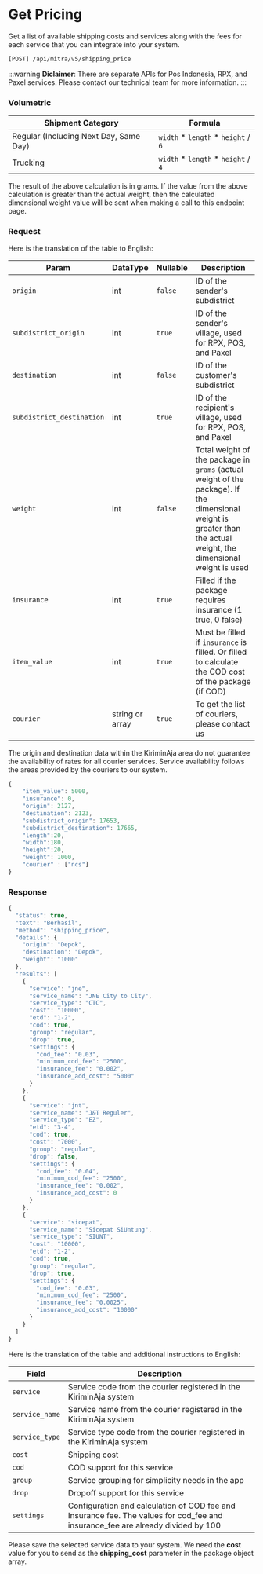 # Get Pricing
Get a list of available shipping costs and services along with the fees for each service that you can integrate into your system.

```bash
[POST] /api/mitra/v5/shipping_price
```

:::warning
**Diclaimer**: There are separate APIs for Pos Indonesia, RPX, and Paxel services. Please contact our technical team for more information.
:::

### Volumetric 

| Shipment Category                      | Formula                                     |
|----------------------------------------|---------------------------------------------|
| Regular (Including Next Day, Same Day) | ``width`` * ``length`` * ``height`` / ``6`` |
| Trucking                               | ``width`` * ``length`` * ``height`` / ``4`` |

The result of the above calculation is in grams. If the value from the above calculation is greater than the actual weight, then the calculated dimensional weight value will be sent when making a call to this endpoint page.

### Request

Here is the translation of the table to English:

| Param                       | DataType        | Nullable  | Description                                                                                                                                                          |
|-----------------------------|-----------------|-----------|----------------------------------------------------------------------------------------------------------------------------------------------------------------------|
| ``origin``                  | int             | ``false`` | ID of the sender's subdistrict                                                                                                                                       |
| ``subdistrict_origin``      | int             | ``true``  | ID of the sender's village, used for RPX, POS, and Paxel                                                                                                             |
| ``destination``             | int             | ``false`` | ID of the customer's subdistrict                                                                                                                                     |
| ``subdistrict_destination`` | int             | ``true``  | ID of the recipient's village, used for RPX, POS, and Paxel                                                                                                          |
| ``weight``                  | int             | ``false`` | Total weight of the package in ``grams`` (actual weight of the package). If the dimensional weight is greater than the actual weight, the dimensional weight is used |
| ``insurance``               | int             | ``true``  | Filled if the package requires insurance (1 true, 0 false)                                                                                                           |
| ``item_value``              | int             | ``true``  | Must be filled if ``insurance`` is filled. Or filled to calculate the COD cost of the package (if COD)                                                               |
| ``courier``                 | string or array | ``true``  | To get the list of couriers, please contact us                                                                                                                       |

The origin and destination data within the KiriminAja area do not guarantee the availability of rates for all courier services. Service availability follows the areas provided by the couriers to our system.

```js
{
    "item_value": 5000,
    "insurance": 0,
    "origin": 2127,
    "destination": 2123,
    "subdistrict_origin": 17653,
    "subdistrict_destination": 17665,
    "length":20,
    "width":180,
    "height":20,
    "weight": 1000,
    "courier" : ["ncs"]
}
```

### Response

```js
{
  "status": true,
  "text": "Berhasil",
  "method": "shipping_price",
  "details": {
    "origin": "Depok",
    "destination": "Depok",
    "weight": "1000"
  },
  "results": [
    {
      "service": "jne",
      "service_name": "JNE City to City",
      "service_type": "CTC",
      "cost": "10000",
      "etd": "1-2",
      "cod": true,
      "group": "regular",
      "drop": true,
      "settings": {
        "cod_fee": "0.03",
        "minimum_cod_fee": "2500",
        "insurance_fee": "0.002",
        "insurance_add_cost": "5000"
      }
    },
    {
      "service": "jnt",
      "service_name": "J&T Reguler",
      "service_type": "EZ",
      "etd": "3-4",
      "cod": true,
      "cost": "7000",
      "group": "regular",
      "drop": false,
      "settings": {
        "cod_fee": "0.04",
        "minimum_cod_fee": "2500",
        "insurance_fee": "0.002",
        "insurance_add_cost": 0
      }
    },
    {
      "service": "sicepat",
      "service_name": "Sicepat SiUntung",
      "service_type": "SIUNT",
      "cost": "10000",
      "etd": "1-2",
      "cod": true,
      "group": "regular",
      "drop": true,
      "settings": {
        "cod_fee": "0.03",
        "minimum_cod_fee": "2500",
        "insurance_fee": "0.0025",
        "insurance_add_cost": "10000"
      }
    }
  ]
}
```

Here is the translation of the table and additional instructions to English:

| Field            | Description                                                                                                                     |
|------------------|---------------------------------------------------------------------------------------------------------------------------------|
| ``service``      | Service code from the courier registered in the KiriminAja system                                                               |
| ``service_name`` | Service name from the courier registered in the KiriminAja system                                                               |
| ``service_type`` | Service type code from the courier registered in the KiriminAja system                                                          |
| ``cost``         | Shipping cost                                                                                                                   |
| ``cod``          | COD support for this service                                                                                                    |
| ``group``        | Service grouping for simplicity needs in the app                                                                                |
| ``drop``         | Dropoff support for this service                                                                                                |
| ``settings``     | Configuration and calculation of COD fee and Insurance fee. The values for cod_fee and insurance_fee are already divided by 100 |

Please save the selected service data to your system. We need the **cost** value for you to send as the **shipping_cost** parameter in the package object array.

